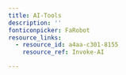 ```yaml
---
title: AI-Tools
description: ''
fonticonpicker: FaRobot
resource_links:
  - resource_id: a4aa-c301-8155
    resource_ref: Invoke-AI

---
```








